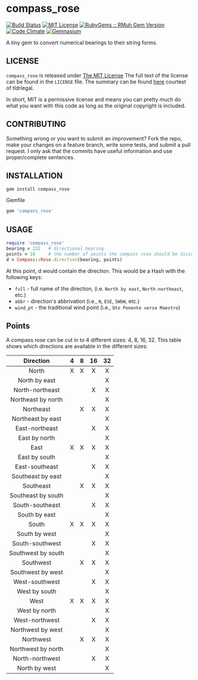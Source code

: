 compass_rose
=================
[![Build Status](https://img.shields.io/travis/theckman/compass_rose/master.svg)](https://travis-ci.org/theckman/compass_rose)
[![MIT License](https://img.shields.io/badge/license-MIT-brightgreen.svg)](https://tldrlegal.com/license/mit-license)
[![RubyGems :: RMuh Gem Version](http://img.shields.io/gem/v/compass_rose.svg)](https://rubygems.org/gems/compass_rose)
[![Code Climate](https://img.shields.io/codeclimate/github/theckman/compass_rose.svg)](https://codeclimate.com/github/theckman/compass_rose)
[![Gemnasium](https://img.shields.io/gemnasium/theckman/compass_rose.svg)](https://gemnasium.com/theckman/compass_rose)

A tiny gem to convert numerical bearings to their string forms.

LICENSE
-------
`compass_rose` is released under
[The MIT License](http://opensource.org/licenses/MIT) The full text of the
license can be found in the `LICENSE` file. The summary can be found
[here](https://tldrlegal.com/license/mit-license#summary) courtest of
tldrlegal.

In short, MIT is a permissive license and means you can pretty much do what you
want with this code as long as the original copyright is included.

CONTRIBUTING
------------
Something wrong or you want to submit an improvement? Fork the repo, make your
changes on a feature branch, write some tests, and submit a pull request. I
only ask that the commits have useful information and use proper/complete
sentences.

INSTALLATION
------------

```shell
gem install compass_rose
```

Gemfile

```Ruby
gem 'compass_rose'
```

USAGE
-----

```Ruby
require 'compass_rose'
bearing = 232   # directional bearing
points = 16     # the number of points the compass rose should be divided into
d = Compass::Rose.direction(bearing, points)
```

At this point, d would contain the direction. This would be a Hash with the
following keys:

* `full` - full name of the direction, (i.e. `North by east`,
`North-northeast`, etc.)
* `abbr` - direction's abbrivation (i.e., `N`, `ESE`, `SWbW`, etc.)
* `wind_pt` - the traditional wind point (i.e., `Qto Ponente verso Maestro`)

Points
------
A compass rose can be cut in to 4 different sizes: 4, 8, 16, 32. This table
shows which directions are available in the different sizes:

|     Direction      | 4 | 8 | 16 | 32 |
|:------------------:|:-:|:-:|:--:|:--:|
| North              | X | X |  X |  X |
| North by east      |   |   |    |  X |
| North-northeast    |   |   |  X |  X |
| Northeast by north |   |   |    |  X |
| Northeast          |   | X |  X |  X |
| Northeast by east  |   |   |    |  X |
| East-northeast     |   |   |  X |  X |
| East by north      |   |   |    |  X |
| East               | X | X |  X |  X |
| East by south      |   |   |    |  X |
| East-southeast     |   |   |  X |  X |
| Southeast by east  |   |   |    |  X |
| Southeast          |   | X |  X |  X |
| Southeast by south |   |   |    |  X |
| South-southeast    |   |   |  X |  X |
| South by east      |   |   |    |  X |
| South              | X | X |  X |  X |
| South by west      |   |   |    |  X |
| South-southwest    |   |   |  X |  X |
| Southwest by south |   |   |    |  X |
| Southwest          |   | X |  X |  X |
| Southwest by west  |   |   |    |  X |
| West-southwest     |   |   |  X |  X |
| West by south      |   |   |    |  X |
| West               | X | X |  X |  X |
| West by north      |   |   |    |  X |
| West-northwest     |   |   |  X |  X |
| Northwest by west  |   |   |    |  X |
| Northwest          |   | X |  X |  X |
| Northwest by north |   |   |    |  X |
| North-northwest    |   |   |  X |  X |
| North by west      |   |   |    |  X |
